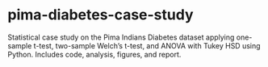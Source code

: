 # pima-diabetes-case-study
Statistical case study on the Pima Indians Diabetes dataset applying one-sample t-test, two-sample Welch’s t-test, and ANOVA with Tukey HSD using Python. Includes code, analysis, figures, and report.
